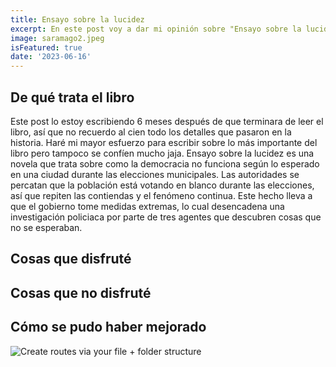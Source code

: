 ```yaml
---
title: Ensayo sobre la lucidez
excerpt: En este post voy a dar mi opinión sobre "Ensayo sobre la lucidez" y mis razones por las que creo que fue una oportunidad perdida.
image: saramago2.jpeg
isFeatured: true
date: '2023-06-16'
---
```


## De qué trata el libro

Este post lo estoy escribiendo 6 meses después de que terminara de leer el libro, así que no recuerdo al cien todo los detalles que pasaron en la historia. Haré mi mayor esfuerzo para escribir sobre lo más importante del libro pero tampoco se confíen mucho jaja. Ensayo sobre la lucidez es una novela que trata sobre como la democracia no funciona según lo esperado en una ciudad durante las elecciones municipales. Las autoridades se percatan que la población está votando en blanco durante las elecciones, así que repiten las contiendas y el fenómeno continua. Este hecho lleva a que el gobierno tome medidas extremas, lo cual desencadena una investigación policiaca por parte de tres agentes que descubren cosas que no se esperaban.

## Cosas que disfruté

## Cosas que no disfruté

## Cómo se pudo haber mejorado

![Create routes via your file + folder structure](saramago1.jpeg)

